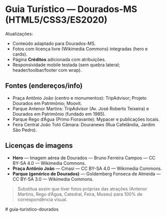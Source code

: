 # Guia Turístico — Dourados-MS (HTML5/CSS3/ES2020)

Atualizações:
- Conteúdo adaptado para Dourados-MS.
- Fotos com licença livre (Wikimedia Commons) integradas (hero e cards).
- Página **Créditos** adicionada com atribuições.
- Responsividade mobile testada (sem quebra lateral; header/toolbar/footer com wrap).

## Fontes (endereços/info)
- Praça Antônio João (centro e monumentos): TripAdvisor; Projeto Dourados em Patrimônio; Moovit.  
- Parque Antenor Martins: TripAdvisor (Av. José Roberto Teixeira) e Dourados em Patrimônio (fundado em 1985).  
- Parque Rego d’Água (Primo Fioravante): Mypacer e publicações locais.  
- Feira Central João Totó Câmara: Douranews (Rua Cafelândia, Jardim São Pedro).

## Licenças de imagens
- **Hero** — Imagem aérea de Dourados — Bruno Ferreira Campos — CC BY-SA 4.0 — Wikimedia Commons.
- **Praça Antônio João** — Cmasi — CC BY-SA 4.0 — Wikimedia Commons.
- **Parque (genérico de Dourados)** — Goldemberg Fonseca de Almeida — CC BY-SA 3.0 — Wikimedia Commons.
> Substitua assim que tiver fotos próprias das atrações (Antenor Martins, Rego d’Água, Catedral, Feira, Museu) para 100% de correspondência visual.

#   g u i a - t u r i s t i c o - d o u r a d o s  
 
